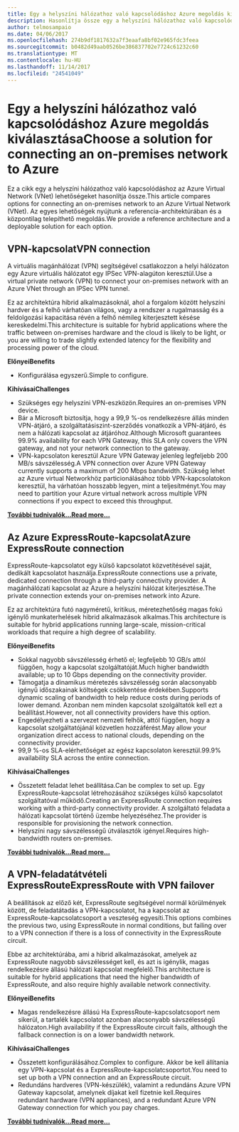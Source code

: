 ```yaml
---
title: Egy a helyszíni hálózathoz való kapcsolódáshoz Azure megoldás kiválasztása
description: Hasonlítja össze egy a helyszíni hálózathoz való kapcsolódáshoz Azure architektúrák hivatkozik.
author: telmosampaio
ms.date: 04/06/2017
ms.openlocfilehash: 274b9df1817632a7f3eaafa8bf02e965fdc3feea
ms.sourcegitcommit: b0482d49aab0526be386837702e7724c61232c60
ms.translationtype: MT
ms.contentlocale: hu-HU
ms.lasthandoff: 11/14/2017
ms.locfileid: "24541049"
---
```

# <a name="choose-a-solution-for-connecting-an-on-premises-network-to-azure"></a><span data-ttu-id="7f6f5-103">Egy a helyszíni hálózathoz való kapcsolódáshoz Azure megoldás kiválasztása</span><span class="sxs-lookup"><span data-stu-id="7f6f5-103">Choose a solution for connecting an on-premises network to Azure</span></span>

<span data-ttu-id="7f6f5-104">Ez a cikk egy a helyszíni hálózathoz való kapcsolódáshoz az Azure Virtual Network (VNet) lehetőségeket hasonlítja össze.</span><span class="sxs-lookup"><span data-stu-id="7f6f5-104">This article compares options for connecting an on-premises network to an Azure Virtual Network (VNet).</span></span> <span data-ttu-id="7f6f5-105">Az egyes lehetőségek nyújtunk a referencia-architektúrában és a központilag telepíthető megoldás.</span><span class="sxs-lookup"><span data-stu-id="7f6f5-105">We provide a reference architecture and a deployable solution for each option.</span></span>

## <a name="vpn-connection"></a><span data-ttu-id="7f6f5-106">VPN-kapcsolat</span><span class="sxs-lookup"><span data-stu-id="7f6f5-106">VPN connection</span></span>

<span data-ttu-id="7f6f5-107">A virtuális magánhálózat (VPN) segítségével csatlakozzon a helyi hálózaton egy Azure virtuális hálózatot egy IPSec VPN-alagúton keresztül.</span><span class="sxs-lookup"><span data-stu-id="7f6f5-107">Use a virtual private network (VPN) to connect your on-premises network with an Azure VNet through an IPSec VPN tunnel.</span></span>

<span data-ttu-id="7f6f5-108">Ez az architektúra hibrid alkalmazásoknál, ahol a forgalom között helyszíni hardver és a felhő várhatóan világos, vagy a rendszer a rugalmasság és a feldolgozási kapacitása révén a felhő némileg kiterjesztett késése kereskedelmi.</span><span class="sxs-lookup"><span data-stu-id="7f6f5-108">This architecture is suitable for hybrid applications where the traffic between on-premises hardware and the cloud is likely to be light, or you are willing to trade slightly extended latency for the flexibility and processing power of the cloud.</span></span>

<span data-ttu-id="7f6f5-109">**Előnyei**</span><span class="sxs-lookup"><span data-stu-id="7f6f5-109">**Benefits**</span></span>

- <span data-ttu-id="7f6f5-110">Konfigurálása egyszerű.</span><span class="sxs-lookup"><span data-stu-id="7f6f5-110">Simple to configure.</span></span>

<span data-ttu-id="7f6f5-111">**Kihívásai**</span><span class="sxs-lookup"><span data-stu-id="7f6f5-111">**Challenges**</span></span>

- <span data-ttu-id="7f6f5-112">Szükséges egy helyszíni VPN-eszközön.</span><span class="sxs-lookup"><span data-stu-id="7f6f5-112">Requires an on-premises VPN device.</span></span>
- <span data-ttu-id="7f6f5-113">Bár a Microsoft biztosítja, hogy a 99,9 %-os rendelkezésre állás minden VPN-átjáró, a szolgáltatásiszint-szerződés vonatkozik a VPN-átjáró, és nem a hálózati kapcsolat az átjáróhoz.</span><span class="sxs-lookup"><span data-stu-id="7f6f5-113">Although Microsoft guarantees 99.9% availability for each VPN Gateway, this SLA only covers the VPN gateway, and not your network connection to the gateway.</span></span>
- <span data-ttu-id="7f6f5-114">VPN-kapcsolaton keresztül Azure VPN Gateway jelenleg legfeljebb 200 MB/s sávszélesség.</span><span class="sxs-lookup"><span data-stu-id="7f6f5-114">A VPN connection over Azure VPN Gateway currently supports a maximum of 200 Mbps bandwidth.</span></span> <span data-ttu-id="7f6f5-115">Szükség lehet az Azure virtual Networkhöz particionálásához több VPN-kapcsolatokon keresztül, ha várhatóan hosszabb legyen, mint a teljesítményt.</span><span class="sxs-lookup"><span data-stu-id="7f6f5-115">You may need to partition your Azure virtual network across multiple VPN connections if you expect to exceed this throughput.</span></span>

<span data-ttu-id="7f6f5-116">**[További tudnivalók...][vpn]**</span><span class="sxs-lookup"><span data-stu-id="7f6f5-116">**[Read more...][vpn]**</span></span>

## <a name="azure-expressroute-connection"></a><span data-ttu-id="7f6f5-117">Az Azure ExpressRoute-kapcsolat</span><span class="sxs-lookup"><span data-stu-id="7f6f5-117">Azure ExpressRoute connection</span></span>

<span data-ttu-id="7f6f5-118">ExpressRoute-kapcsolatot egy külső kapcsolatot közvetítésével saját, dedikált kapcsolatot használja.</span><span class="sxs-lookup"><span data-stu-id="7f6f5-118">ExpressRoute connections use a private, dedicated connection through a third-party connectivity provider.</span></span> <span data-ttu-id="7f6f5-119">A magánhálózati kapcsolat az Azure a helyszíni hálózat kiterjesztése.</span><span class="sxs-lookup"><span data-stu-id="7f6f5-119">The private connection extends your on-premises network into Azure.</span></span> 

<span data-ttu-id="7f6f5-120">Ez az architektúra futó nagyméretű, kritikus, méretezhetőség magas fokú igénylő munkaterhelések hibrid alkalmazások alkalmas.</span><span class="sxs-lookup"><span data-stu-id="7f6f5-120">This architecture is suitable for hybrid applications running large-scale, mission-critical workloads that require a high degree of scalability.</span></span> 

<span data-ttu-id="7f6f5-121">**Előnyei**</span><span class="sxs-lookup"><span data-stu-id="7f6f5-121">**Benefits**</span></span>

- <span data-ttu-id="7f6f5-122">Sokkal nagyobb sávszélesség érhető el; legfeljebb 10 GB/s attól függően, hogy a kapcsolat szolgáltatóját.</span><span class="sxs-lookup"><span data-stu-id="7f6f5-122">Much higher bandwidth available; up to 10 Gbps depending on the connectivity provider.</span></span>
- <span data-ttu-id="7f6f5-123">Támogatja a dinamikus méretezés sávszélesség során alacsonyabb igényű időszakainak költségek csökkentése érdekében.</span><span class="sxs-lookup"><span data-stu-id="7f6f5-123">Supports dynamic scaling of bandwidth to help reduce costs during periods of lower demand.</span></span> <span data-ttu-id="7f6f5-124">Azonban nem minden kapcsolat szolgáltatók kell ezt a beállítást.</span><span class="sxs-lookup"><span data-stu-id="7f6f5-124">However, not all connectivity providers have this option.</span></span>
- <span data-ttu-id="7f6f5-125">Engedélyezheti a szervezet nemzeti felhők, attól függően, hogy a kapcsolat szolgáltatójánál közvetlen hozzáférést.</span><span class="sxs-lookup"><span data-stu-id="7f6f5-125">May allow your organization direct access to national clouds, depending on the connectivity provider.</span></span>
- <span data-ttu-id="7f6f5-126">99,9 %-os SLA-elérhetőséget az egész kapcsolaton keresztül.</span><span class="sxs-lookup"><span data-stu-id="7f6f5-126">99.9% availability SLA across the entire connection.</span></span>

<span data-ttu-id="7f6f5-127">**Kihívásai**</span><span class="sxs-lookup"><span data-stu-id="7f6f5-127">**Challenges**</span></span>

- <span data-ttu-id="7f6f5-128">Összetett feladat lehet beállítása.</span><span class="sxs-lookup"><span data-stu-id="7f6f5-128">Can be complex to set up.</span></span> <span data-ttu-id="7f6f5-129">Egy ExpressRoute-kapcsolat létrehozásához szükséges külső kapcsolatot szolgáltatóval működő.</span><span class="sxs-lookup"><span data-stu-id="7f6f5-129">Creating an ExpressRoute connection requires working with a third-party connectivity provider.</span></span> <span data-ttu-id="7f6f5-130">A szolgáltató feladata a hálózati kapcsolat történő üzembe helyezéséhez.</span><span class="sxs-lookup"><span data-stu-id="7f6f5-130">The provider is responsible for provisioning the network connection.</span></span>
- <span data-ttu-id="7f6f5-131">Helyszíni nagy sávszélességű útválasztók igényel.</span><span class="sxs-lookup"><span data-stu-id="7f6f5-131">Requires high-bandwidth routers on-premises.</span></span>

<span data-ttu-id="7f6f5-132">**[További tudnivalók...][expressroute]**</span><span class="sxs-lookup"><span data-stu-id="7f6f5-132">**[Read more...][expressroute]**</span></span>

## <a name="expressroute-with-vpn-failover"></a><span data-ttu-id="7f6f5-133">A VPN-feladatátvételi ExpressRoute</span><span class="sxs-lookup"><span data-stu-id="7f6f5-133">ExpressRoute with VPN failover</span></span>

<span data-ttu-id="7f6f5-134">A beállítások az előző két, ExpressRoute segítségével normál körülmények között, de feladatátadás a VPN-kapcsolatot, ha a kapcsolat az ExpressRoute-kapcsolatcsoport a veszteség egyesíti.</span><span class="sxs-lookup"><span data-stu-id="7f6f5-134">This options combines the previous two, using ExpressRoute in normal conditions, but failing over to a VPN connection if there is a loss of connectivity in the ExpressRoute circuit.</span></span>

<span data-ttu-id="7f6f5-135">Ebbe az architektúrába, ami a hibrid alkalmazásokat, amelyek az ExpressRoute nagyobb sávszélességet kell, és azt is igénylik, magas rendelkezésre állású hálózati kapcsolat megfelelő.</span><span class="sxs-lookup"><span data-stu-id="7f6f5-135">This architecture is suitable for hybrid applications that need the higher bandwidth of ExpressRoute, and also require highly available network connectivity.</span></span> 

<span data-ttu-id="7f6f5-136">**Előnyei**</span><span class="sxs-lookup"><span data-stu-id="7f6f5-136">**Benefits**</span></span>

- <span data-ttu-id="7f6f5-137">Magas rendelkezésre állású Ha ExpressRoute-kapcsolatcsoport nem sikerül, a tartalék kapcsolatot azonban alacsonyabb sávszélességű hálózaton.</span><span class="sxs-lookup"><span data-stu-id="7f6f5-137">High availability if the ExpressRoute circuit fails, although the fallback connection is on a lower bandwidth network.</span></span>

<span data-ttu-id="7f6f5-138">**Kihívásai**</span><span class="sxs-lookup"><span data-stu-id="7f6f5-138">**Challenges**</span></span>

- <span data-ttu-id="7f6f5-139">Összetett konfigurálásához.</span><span class="sxs-lookup"><span data-stu-id="7f6f5-139">Complex to configure.</span></span> <span data-ttu-id="7f6f5-140">Akkor be kell állítania egy VPN-kapcsolat és a ExpressRoute-kapcsolatcsoportot.</span><span class="sxs-lookup"><span data-stu-id="7f6f5-140">You need to set up both a VPN connection and an ExpressRoute circuit.</span></span>
- <span data-ttu-id="7f6f5-141">Redundáns hardveres (VPN-készülék), valamint a redundáns Azure VPN Gateway kapcsolat, amelynek díjakat kell fizetnie kell.</span><span class="sxs-lookup"><span data-stu-id="7f6f5-141">Requires redundant hardware (VPN appliances), and a redundant Azure VPN Gateway connection for which you pay charges.</span></span>

<span data-ttu-id="7f6f5-142">**[További tudnivalók...][expressroute-vpn-failover]**</span><span class="sxs-lookup"><span data-stu-id="7f6f5-142">**[Read more...][expressroute-vpn-failover]**</span></span>

<!-- links -->
[expressroute]: ./expressroute.md
[expressroute-vpn-failover]: ./expressroute-vpn-failover.md
[vpn]: ./vpn.md